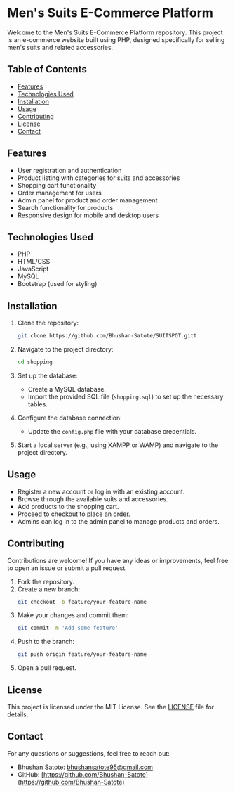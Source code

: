 # Men's Suits E-Commerce Platform

Welcome to the Men's Suits E-Commerce Platform repository. This project is an e-commerce website built using PHP, designed specifically for selling men's suits and related accessories.

## Table of Contents

- [Features](#features)
- [Technologies Used](#technologies-used)
- [Installation](#installation)
- [Usage](#usage)
- [Contributing](#contributing)
- [License](#license)
- [Contact](#contact)

## Features

- User registration and authentication
- Product listing with categories for suits and accessories
- Shopping cart functionality
- Order management for users
- Admin panel for product and order management
- Search functionality for products
- Responsive design for mobile and desktop users

## Technologies Used

- PHP
- HTML/CSS
- JavaScript
- MySQL
- Bootstrap (used for styling)

## Installation

1. Clone the repository:
    ```bash
    git clone https://github.com/Bhushan-Satote/SUITSPOT.gitt
    ```

2. Navigate to the project directory:
    ```bash
    cd shopping
    ```

3. Set up the database:
    - Create a MySQL database.
    - Import the provided SQL file (`shopping.sql`) to set up the necessary tables.

4. Configure the database connection:
    - Update the `config.php` file with your database credentials.

5. Start a local server (e.g., using XAMPP or WAMP) and navigate to the project directory.



## Usage

- Register a new account or log in with an existing account.
- Browse through the available suits and accessories.
- Add products to the shopping cart.
- Proceed to checkout to place an order.
- Admins can log in to the admin panel to manage products and orders.

## Contributing

Contributions are welcome! If you have any ideas or improvements, feel free to open an issue or submit a pull request.

1. Fork the repository.
2. Create a new branch:
    ```bash
    git checkout -b feature/your-feature-name
    ```
3. Make your changes and commit them:
    ```bash
    git commit -m 'Add some feature'
    ```
4. Push to the branch:
    ```bash
    git push origin feature/your-feature-name
    ```
5. Open a pull request.

## License

This project is licensed under the MIT License. See the [LICENSE](LICENSE) file for details.

## Contact

For any questions or suggestions, feel free to reach out:

- Bhushan Satote: [bhushansatote95@gmail.com](mailto:bhushansatote95@gmail.com)
- GitHub: [https://github.com/Bhushan-Satote](https://github.com/Bhushan-Satote)

